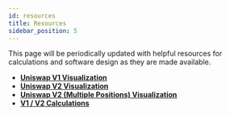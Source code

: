 ```yaml
---
id: resources
title: Resources
sidebar_position: 5
---
```


This page will be periodically updated with helpful resources for calculations and software design as they are made available.

- [**Uniswap V1 Visualization**](https://www.desmos.com/calculator/j8eppi5vvu)
- [**Uniswap V2 Visualization**](https://www.desmos.com/calculator/q2kxfue441)
- [**Uniswap V2 (Multiple Positions) Visualization**](https://www.desmos.com/calculator/oduetjzfp4)
- [**V1 / V2 Calculations**](https://docs.google.com/spreadsheets/d/1VH-lbF9RDUpVozGeA3BtWwypjW66MjcD1DnOYzcHmzk/edit#gid=0)
